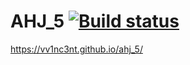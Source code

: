 # AHJ_5 [![Build status](https://ci.appveyor.com/api/projects/status/xh96bmxfg3t5nrgx?svg=true)](https://ci.appveyor.com/project/VV1nc3nt/ahj-5)

https://vv1nc3nt.github.io/ahj_5/